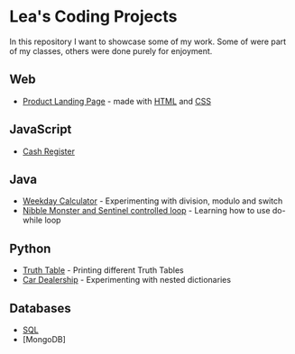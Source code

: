 # Lea's Coding Projects

In this repository I want to showcase some of my work. Some of were part of my
classes, others were done purely for enjoyment.  

## Web

- [Product Landing Page](./productlandingpage/) - made with [HTML](./productlandingpage/index.html) and [CSS](./productlandingpage/styles.css)

## JavaScript

- [Cash Register](./cashregister.js) 

## Java

- [Weekday Calculator](./weekday.java) - Experimenting with division, modulo and switch
- [Nibble Monster and Sentinel controlled loop](./NibbleMonsterWithSentinelControlledLoop.java) - Learning how to use do-while loop 

## Python

- [Truth Table](./TruthTable.py) - Printing different Truth Tables 
- [Car Dealership](./CarDealership.py) - Experimenting with nested dictionaries

## Databases

- [SQL](./mysql/information)
- [MongoDB]
